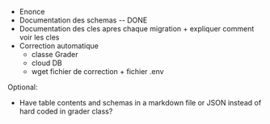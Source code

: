 - Enonce
- Documentation des schemas --  DONE
- Documentation des cles apres chaque migration + expliquer comment voir les cles
- Correction automatique
    - classe Grader
    - cloud DB
    - wget fichier de correction + fichier .env


Optional:
- Have table contents and schemas in a markdown file or JSON instead of hard coded in grader class?